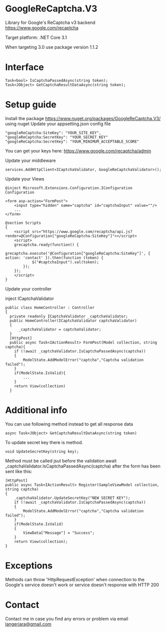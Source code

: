 # GoogleReCaptcha.V3
Library for Google's ReCaptcha v3 backend
https://www.google.com/recaptcha

Target platform: .NET Core 3.1

When targeting 3.0 use package version 1.1.2

# Interface

    Task<bool> IsCaptchaPassedAsync(string token);
    Task<JObject> GetCaptchaResultDataAsync(string token);

# Setup guide
Install the package https://www.nuget.org/packages/GoogleReCaptcha.V3/ using nuget
Update your appsetting.json config file

    "googleReCaptcha:SiteKey": "YOUR_SITE_KEY",
    "googleReCaptcha:SecretKey": "YOUR_SECRET_KEY"
    "googleReCaptcha:SecretKey": "YOUR_MINIMUM_ACCEPTABLE_SCORE"
    
You can get your keys here: https://www.google.com/recaptcha/admin

Update your middleware

    services.AddHttpClient<ICaptchaValidator, GoogleReCaptchaValidator>();

Update your Views

    @inject Microsoft.Extensions.Configuration.IConfiguration Configuration
    
    <form asp-action="FormPost">
        <input type="hidden" name="captcha" id="captchaInput" value=""/>
        ...
    </form>

    @section Scripts
    {
        <script src="https://www.google.com/recaptcha/api.js?render=@Configuration["googleReCaptcha:SiteKey"]"></script>
        <script>
        grecaptcha.ready(function() {
            grecaptcha.execute('@Configuration["googleReCaptcha:SiteKey"]', { action: 'contact' }).then(function (token) {
                $("#captchaInput").val(token);
            });
        });
        </script>
    }

Update your controller

inject ICaptchaValidator

    public class HomeController : Controller
    {
      private readonly ICaptchaValidator _captchaValidator;
      public HomeController(ICaptchaValidator captchaValidator)
      {
          _captchaValidator = captchaValidator;
      }
      [HttpPost]
      public async Task<IActionResult> FormPost(Model collection, string captcha){
        if (!await _captchaValidator.IsCaptchaPassedAsync(captcha))
        {
            ModelState.AddModelError("captcha","Captcha validation failed");
        }
        if(ModelState.IsValid){
            ...
        }
        return View(collection)
      }

# Additional info
You can use following method instead to get all response data
        
    async Task<JObject> GetCaptchaResultDataAsync(string token)
    
To update secret key there is method.

    void UpdateSecretKey(string key);
    
Method must be called jsut before the validation await _captchaValidator.IsCaptchaPassedAsync(captcha) after the form has been sent like this:

    [HttpPost]
    public async Task<IActionResult> Register(SampleViewModel collection, string captcha)
    {
        _captchaValidator.UpdateSecretKey("NEW SECRET KEY");
        if (!await _captchaValidator.IsCaptchaPassedAsync(captcha))
        {
            ModelState.AddModelError("captcha","Captcha validation failed");
        }
        if(ModelState.IsValid)
        {
            ViewData["Message"] = "Success";
        }
        return View(collection);
    }
    
# Exceptions
Methods can throw 'HttpRequestException' when connection to the Google's service doesn't work or service doesn't response with HTTP 200

# Contact
Contact me in case you find any errors or problem via email langerjara@gmail.com
